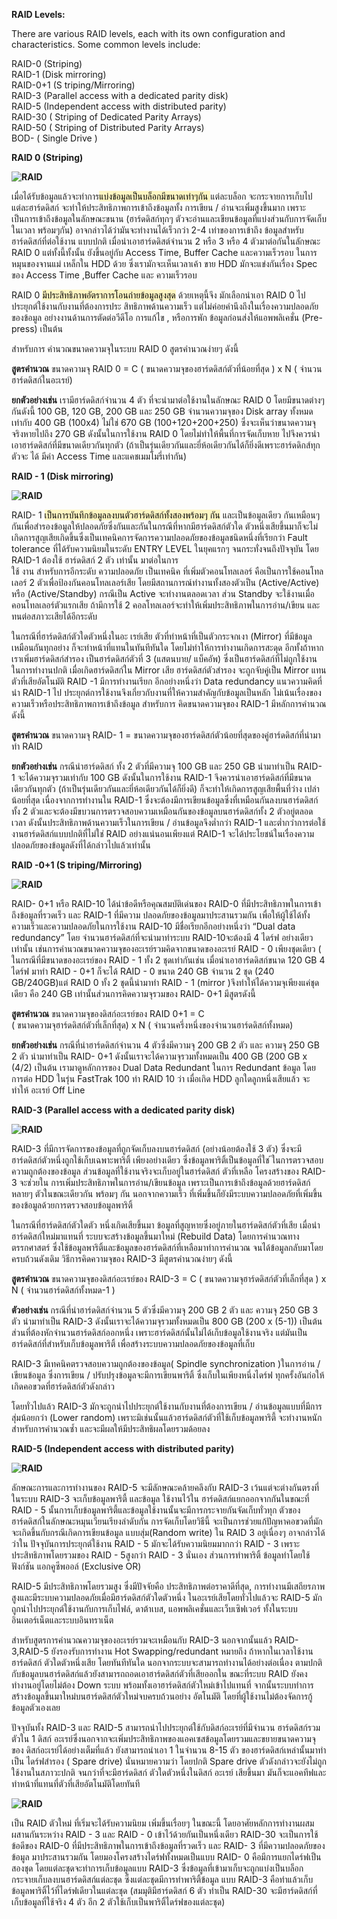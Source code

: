 **RAID Levels:**

There are various RAID levels, each with its own configuration and characteristics. Some common levels include:

RAID-0 (Striping)  
RAID-1 (Disk mirroring)  
RAID-0+1 (S triping/Mirroring)  
RAID-3 (Parallel access with a dedicated parity disk)  
RAID-5 (Independent access with distributed parity)  
RAID-30 ( Striping of Dedicated Parity Arrays)  
RAID-50 ( Striping of Distributed Parity Arrays)  
BOD- ( Single Drive )

**RAID 0 (Striping)**

****![RAID](https://www.quickserv.co.th/images/uploaded/RAID_0.jpg "RAID")****

เมื่อได้รับข้อมูลแล้วจะทำการ<mark style="background: #FFF3A3A6;">แบ่งข้อมูลเป็นบล็อกมีขนาดเท่าๆกัน </mark>แต่ละบล็อก จะกระจายการเก็บไปแต่ละฮาร์ดดิสก์ จะทำให้ประสิทธิภาพการเข้าถึงข้อมูลทั้ง การเขียน / อ่านจะเพิ่มสูงขึ้นมาก เพราะเป็นการเข้าถึงข้อมูลในลักษณะขนาน (ฮาร์ดดิสก์ทุกๆ ตัวจะอ่านและเขียนข้อมูลที่แบ่งส่วนกับการจัดเก็บในเวลา พร้อมๆกัน) อาจกล่าวได้ว่ามันจะทำงานได้เร็วกว่า 2-4 เท่าของการเข้าถึง ข้อมูลสำหรับฮาร์ดดิสก์ที่ต่อใช้งาน แบบปกติ เมื่อนำเอาฮาร์ดดิสต์จำนวน 2 หรือ 3 หรือ 4 ตัวมาต่อกันในลักษณะ RAID 0 แต่ทั้งนี้ทั้งนั้น ยังขึ้นอยู่กับ Access Time, Buffer Cache และความเร็วรอบ ในการ หมุนของจานแม่ เหล็กใน HDD ด้วย ซึ่งเรามักจะเห็นเวลาเค้า ขาย HDD มักจะแข่งกันเรื่อง Spec ของ Access Time ,Buffer Cache และ ความเร็วรอบ  
  
RAID 0 <mark style="background: #FFF3A3A6;">มีประสิทธิภาพอัตราการโอนถ่ายข้อมูลสูงสุด</mark> ด้วยเหตุนี้จึง มักเลือกนำเอา RAID 0 ไปประยุกต์ใช้งานกับงานที่ต้องการประ สิทธิภาพด้านความเร็ว แต่ไม่ค่อยคำนึงถึงในเรื่องความปลอดภัย ของข้อมูล อย่างงานด้านการตัดต่อวีดีโอ การแก้ไข , หรือการพัก ข้อมูลก่อนส่งให้แอพพลิเคชั่น (Pre-press) เป็นต้น  
  
สำหรับการ คำนวณขนาดความจุในระบบ RAID 0 สูตรคำนวณง่ายๆ ดังนี้  
  
**สูตรคำนวณ** ขนาดความจุ RAID 0 = C ( ขนาดความจุของฮาร์ดดิสก์ตัวที่น้อยที่สุด ) x N ( จำนวนฮาร์ดดิสก์ในอะเรย์)  
  
**ยกตัวอย่างเช่น** เรามีฮาร์ดดิสก์จำนวน 4 ตัว ที่จะนำมาต่อใช้งานในลักษณะ RAID 0 โดยมีขนาดต่างๆกันดังนี้ 100 GB, 120 GB, 200 GB และ 250 GB จำนวนความจุของ Disk array ทั้งหมด เท่ากับ 400 GB (100x4) ไม่ใช่ 670 GB (100+120+200+250) ซึ่งจะเห็นว่าขนาดความจุจริงหายไปถึง 270 GB ดังนั้นในการใช้งาน RAID 0 โดยไม่ทำให้พื้นที่การจัดเก็บหาย ไปจึงควรนำเอาฮาร์ดดิสก์ที่มีขนาดเดียวกันทุกตัว (ถ้าเป็นรุ่นเดียวกันและยี่ห้อเดียวกันได้ก็ยิ่งดีเพราะฮาร์ดดิกส์ทุกตัวจะ ได้ มีค่า Access Time และแคชเมมโมรี่เท่ากัน)  
  
**RAID - 1 (Disk mirroring)**

****![RAID](https://www.quickserv.co.th/images/uploaded/RAID_1.jpg "RAID")****

RAID- 1 <mark style="background: #FFF3A3A6;">เป็นการบันทึกข้อมูลลงบนตัวฮาร์ดดิสก์ทั้งสองพร้อมๆ กัน</mark> และเป็นข้อมูลเดียว กันเหมือนๆ กันเพื่อสำรองข้อมูลให้ปลอดภัยซึ่งกันและกันในกรณีที่หากมีฮาร์ดดิสก์ตัวใด ตัวหนึ่งเสียขึ้นมาก็จะไม่เกิดการสูญเสียเกิดขึ้นซึ่งเป็นเทคนิคการจัดการความปลอดภัยของข้อมูลชนิดหนึ่งที่เรียกว่า Fault tolerance ที่ได้รับความนิยมในระดับ ENTRY LEVEL ในยุคแรกๆ จนกระทั่งจนถึงปัจจุบัน โดย RAID-1 ต้องใช้ ฮาร์ดดิสก์ 2 ตัว เท่านั้น มาต่อในการ  
ใช้ งาน สำหรับการอีกระดับ ความปลอดภัย เป็นเทคนิค ที่เพิ่มตัวคอนโทลเลอร์ คือเป็นการใช้คอนโทลเลอร์ 2 ตัวเพื่อป้องกันคอนโทลเลอร์เสีย โดยมีสถานการณ์ทำงานทั้งสองตัวเป็น (Active/Active) หรือ (Active/Standby) กรณีเป็น Active จะทำงานตลอดเวลา ส่วน Standby จะใช้งานเมื่อคอนโทลเลอร์ตัวแรกเสีย ถ้ามีการใช้ 2 คอลโทลเลอร์จะทำให้เพิ่มประสิทธิภาพในการอ่าน/เขียน และทนต่อสภาวะเสียได้อีกระดับ

  
ในกรณีที่ฮาร์ดดิสก์ตัวใดตัวหนึ่งในอะ เรย์เสีย ตัวที่ทำหน้าที่เป็นตัวกระจกเงา (Mirror) ที่มีข้อมูลเหมือนกันทุกอย่าง ก็จะทำหน้าที่แทนในทันทีทันใด โดยไม่ทำให้การทำงานเกิดการสะดุด อีกทั้งถ้าหากเราเพิ่มฮาร์ดดิสก์สำรอง เป็นฮาร์ดดิสก์ตัวที่ 3 (แสตนบาย/ แบ็คอัพ) ซึ่งเป็นฮาร์ดดิสก์ที่ไม่ถูกใช้งาน ในการทำงานปกติ เมื่อเกิดฮาร์ดดิสก์ใน Mirror เสีย ฮาร์ดดิสก์ตัวสำรอง จะถูกจับคู่เป็น Mirror แทนตัวที่เสียอัตโนมัติ RAID -1 มีการทำงานเรียก อีกอย่างหนึ่งว่า Data redundancy แนวความคิดที่นำ RAID-1 ไป ประยุกต์การใช้งานจึงเกี่ยวกับงานที่ให้ความสำคัญกับข้อมูลเป็นหลัก ไม่เน้นเรื่องของความเร็วหรือประสิทธิภาพการเข้าถึงข้อมูล สำหรับการ คิดขนาดความจุของ RAID-1 มีหลักการคำนวณดังนี้  
  
**สูตรคำนวณ** ขนาดความจุ RAID- 1 = ขนาดความจุของฮาร์ดดิสก์ตัวน้อยที่สุดของคู่ฮาร์ดดิสก์ที่นำมาทำ RAID  
  
**ยกตัวอย่างเช่น** กรณีนำฮาร์ดดิสก์ ทั้ง 2 ตัวที่มีความจุ 100 GB และ 250 GB นำมาทำเป็น RAID- 1 จะได้ความจุรวมเท่ากับ 100 GB ดังนั้นในการใช้งาน RAID-1 จึงควรนำเอาฮาร์ดดิสก์ที่มีขนาดเดียวกันทุกตัว (ถ้าเป็นรุ่นเดียวกันและยี่ห้อเดียวกันได้ก็ยิ่งดี) ก็จะทำให้เกิดการสูญเสียพื้นที่ว่าง เปล่าน้อยที่สุด เนื่องจากการทำงานใน RAID-1 ซึ่งจะต้องมีการเขียนข้อมูลซึ่งที่เหมือนกันลงบนฮาร์ดดิสก์ ทั้ง 2 ตัวและจะต้องมีขบวนการตรวจสอบความเหมือนกันของข้อมูลบนฮาร์ดดิสก์ทั้ง 2 ตัวอยู่ตลอดเวลา ดังนั้นประสิทธิภาพด้านความเร็วในการเขียน / อ่านข้อมูลจึงต่ำกว่า RAID-1 และต่ำกว่าการต่อใช้งานฮาร์ดดิสก์แบบปกติที่ไม่ใช่ RAID อย่างแน่นอนเพียงแต่ RAID-1 จะได้ประโยชน์ในเรื่องความปลอดภัยของข้อมูลดังที่ได้กล่าวไปแล้วเท่านั้น  
  
**RAID -0+1 (S triping/Mirroring)**

**![RAID](https://www.quickserv.co.th/images/uploaded/RAID_01.jpg "RAID")**

RAID- 0+1 หรือ RAID-10 ได้นำข้อดีหรือคุณสมบัติเด่นของ RAID-0 ที่มีประสิทธิภาพในการเข้าถึงข้อมูลที่รวดเร็ว และ RAID-1 ที่มีความ ปลอดภัยของข้อมูลมาประสานรวมกัน เพื่อให้ผู้ใช้ได้ทั้งความเร็วและความปลอดภัยในการใช้งาน RAID-10 มีชื่อเรียกอีกอย่างหนึ่งว่า “Dual data redundancy” โดย จำนวนฮาร์ดดิสก์ที่จะนำมาทำระบบ RAID-10จะต้องมี 4 ไดร์ฟ อย่างเดียวเท่านั้น เช่นการคำนวณขนาดความจุของอะเรย์รวมคิดจากขนาดของอะเรย์ RAID - 0 เพียงชุดเดียว ( ในกรณีที่มีขนาดของอะเรย์ของ RAID - 1 ทั้ง 2 ชุดเท่ากันเช่น เมื่อนำเอาฮาร์ดดิสก์ขนาด 120 GB 4 ไดร์ฟ มาทำ RAID - 0+1 ก็จะได้ RAID - 0 ขนาด 240 GB จำนวน 2 ชุด (240 GB/240GB)แต่ RAID 0 ทั้ง 2 ชุดนี้นำมาทำ RAID - 1 (mirror )จึงทำให้ได้ความจุเพียงแค่ชุดเดียว คือ 240 GB เท่านั้นส่วนการคิดความจุรวมของ RAID- 0+1 มีสูตรดังนี้  
  
**สูตรคำนวณ** ขนาดความจุของดิสก์อะเรย์ของ RAID 0+1 = C  
( ขนาดความจุฮาร์ดดิสก์ตัวที่เล็กที่สุด) x N ( จำนวนครึ่งหนึ่งของจำนวนฮาร์ดดิสก์ทั้งหมด)  
  
**ยกตัวอย่างเช่น** กรณีที่นำฮาร์ดดิสก์จำนวน 4 ตัวซึ่งมีความจุ 200 GB 2 ตัว และ ความจุ 250 GB 2 ตัว นำมาทำเป็น RAID- 0+1 ดังนั้นเราจะได้ความจุรวมทั้งหมดเป็น 400 GB (200 GB x (4/2) เป็นต้น เรามาดูหลักการของ Dual Data Redundant ในการ Redundant ข้อมูล โดยการต่อ HDD ในรุ่น FastTrak 100 ทำ RAID 10 ว่า เมื่อเกิด HDD ลูกใดลูกหนึ่งเสียแล้ว จะทำให้ อะเรย์ Off Line  
  
**RAID-3 (Parallel access with a dedicated parity disk)**

**![RAID](https://www.quickserv.co.th/images/uploaded/RAID_3.jpg "RAID")**

RAID-3 ที่มีการจัดการของข้อมูลที่ถูกจัดเก็บลงบนฮาร์ดดิสก์ (อย่างน้อยต้องใช้ 3 ตัว) ซึ่งจะมีฮาร์ดดิสก์ตัวหนึ่งถูกใช้เก็บเฉพาะพาริติ้ เพียงอย่างเดียว ซึ่งข้อมูลพาริติ้เป็นข้อมูลที่ใช ้ในการตรวจสอบความถูกต้องของข้อมูล ส่วนข้อมูลที่ใช้งานจริงจะเก็บอยู่ในฮาร์ดดิสก์ ตัวที่เหลือ โครงสร้างของ RAID-3 จะช่วยใน การเพิ่มประสิทธิภาพในการอ่าน/เขียนข้อมูล เพราะเป็นการเข้าถึงข้อมูลด้วยฮาร์ดดิสก์หลายๆ ตัวในขณะเดียวกัน พร้อมๆ กัน นอกจากความเร็ว ที่เพิ่มขึ้นก็ยังมีระบบความปลอดภัยที่เพิ่มขึ้น ของข้อมูลด้วยการตรวจสอบข้อมูลพาริติ้  
  
ในกรณีที่ฮาร์ดดิสก์ตัวใดตัว หนึ่งเกิดเสียขึ้นมา ข้อมูลที่สูญหายซึ่งอยู่ภายในฮาร์ดดิสก์ตัวที่เสีย เมื่อนำฮาร์ดดิสก์ใหม่มาแทนที่ ระบบจะสร้างข้อมูลขึ้นมาใหม่ (Rebuild Data) โดยการคำนวณทางตรรกศาสตร์ ซึ่งใช้ข้อมูลพาริติ้และข้อมูลของฮาร์ดดิสก์ที่เหลือมาทำการคำนวณ จนได้ข้อมูลกลับมาโดยครบถ้วนดังเดิม วิธีการคิดความจุของ RAID-3 มีสูตรคำนวณง่ายๆ ดังนี้  
  
**สูตรคำนวณ** ขนาดความจุของดิสก์อะเรย์ของ RAID-3 = C ( ขนาดความจุฮาร์ดดิสก์ตัวที่เล็กที่สุด ) x N ( จำนวนฮาร์ดดิสก์ทั้งหมด-1 )  
  
**ตัวอย่างเช่น** กรณีที่นำฮาร์ดดิสก์จำนวน 5 ตัวซึ่งมีความจุ 200 GB 2 ตัว และ ความจุ 250 GB 3 ตัว นำมาทำเป็น RAID-3 ดังนั้นเราจะได้ความจุรวมทั้งหมดเป็น 800 GB (200 x (5-1)) เป็นต้น ส่วนที่ต้องหักจำนวนฮาร์ดดิสก์ออกหนึ่ง เพราะฮาร์ดดิสก์นั้นไม่ได้เก็บข้อมูลใช้งานจริง แต่มันเป็นฮาร์ดดิสก์ที่สำหรับเก็บข้อมูลพาริติ้ เพื่อสร้างระบบความปลอดภัยของข้อมูลที่เก็บ  
  
RAID-3 มีเทคนิคตรวจสอบความถูกต้องของข้อมูล( Spindle synchronization )ในการอ่าน / เขียนข้อมูล ซึ่งการเขียน / ปรับปรุงข้อมูลจะมีการเขียนพาริติ้ ซึ่งเก็บในเพียงหนึ่งไดร์ฟ ทุกครั้งอันก่อให้เกิดคอขวดที่ฮาร์ดดิสก์ตัวดังกล่าว  
  
โดยทั่วไปแล้ว RAID-3 มักจะถูกนำไปประยุกต์ใช้งานกับงานที่ต้องการเขียน / อ่านข้อมูลแบบที่มีการสุ่มน้อยกว่า (Lower random) เพราะมิเช่นนั้นแล้วฮาร์ดดิสก์ตัวที่ใช้เก็บข้อมูลพาริตี้ จะทำงานหนักสำหรับการคำนวณซ้ำ และจะมีผลให้มีประสิทธิผลโดยรวมด้อยลง  
  
**RAID-5 (Independent access with distributed parity)**

**![RAID](https://www.quickserv.co.th/images/uploaded/RAID_5.jpg "RAID")**

ลักษณะการและการทำงานของ RAID-5 จะมีลักษณะคล้ายคลึงกับ RAID-3 เว้นแต่จะต่างกันตรงที่ในระบบ RAID-3 จะเก็บข้อมูลพาริตี้ และข้อมูล ใช้งานไว้ใน ฮาร์ดดิสก์แยกออกจากกันในขณะที่ RAID - 5 นั้นการเก็บข้อมูลพาริตี้และข้อมูลใช้งานนั้นจะมีการกระจายกันจัดเก็บทั่วทุก ตัวของ ฮาร์ดดิสก์ในลักษณะหมุนเวียนเรียงลำดับกัน การจัดเก็บโดยวิธีนี้ จะเป็นการช่วยแก้ปัญหาคอขวดที่มักจะเกิดขึ้นกับกรณีเกิดการเขียนข้อมูล แบบสุ่ม(Random write) ใน RAID 3 อยู่เนื่องๆ อาจกล่าวได้ว่าใน ปัจจุบันการประยุกต์ใช้งาน RAID - 5 มักจะได้รับความนิยมมากกว่า RAID - 3 เพราะประสิทธิภาพโดยรวมของ RAID - 5สูงกว่า RAID - 3 นั่นเอง ส่วนการทำพาริติ้ ข้อมูลทำโดยใช้ฟังก์ชัน แอกคูซีพออล์ (Exclusive OR)  
  
RAID-5 มีประสิทธิภาพโดยรวมสูง ซึ่งมีปัจจัยคือ ประสิทธิภาพต่อราคาดีที่สุด, การทำงานมีเสถียรภาพสูงและมีระบบความปลอดภัยเมื่อมีฮาร์ดดิสก์ตัวใดตัวหนึ่ง ในอะเรย์เสียโดยทั่วไปแล้วจะ RAID-5 มักถูกนำไปประยุกต์ใช้งานกับการเก็บไฟล์, ดาต้าเบส, แอพพลิเคชั่นและเว็บเซิฟเวอร์ ทั้งในระบบอินเตอร์เน็ตและระบบอินทราเน็ต  
  
สำหรับสูตรการคำนวณความจุของอะเรย์รวมจะเหมือนกับ RAID-3 นอกจากนั้นแล้ว RAID-3,RAID-5 ยังรองรับการทำงาน Hot Swapping/redundant หมายถึง ถ้าหากในเวลาใช้งานฮาร์ดดิสก์ ตัวใดตัวหนึ่งเสีย โดยทันทีทันใด นอกจากระบบจะสามารถทำงานได้อย่างต่อเนื่อง ตามปกติกับข้อมูลบนฮาร์ดดิสก์แล้วยังสามารถถอดเอาฮาร์ดดิสก์ตัวที่เสียออกใน ขณะที่ระบบ RAID ยังคงทำงานอยู่โดยไม่ต้อง Down ระบบ พร้อมทั้งเอาฮาร์ดดิสก์ตัวใหม่เข้าไปแทนที่ จากนั้นระบบทำการสร้างข้อมูลขึ้นมาใหม่บนฮาร์ดดิสก์ตัวใหม่จบครบถ้วนอย่าง อัตโนมัติ โดยที่ผู้ใช้งานไม่ต้องจัดการกู้ข้อมูลตัวเองเลย  
  
ปัจจุบันทั้ง RAID-3 และ RAID-5 สามารถนำไปประยุกต์ใช้กับดิสก์อะเรย์ที่มีจำนวน ฮาร์ดดิสก์รวม ตัวใน 1 ดิสก์ อะเรย์ซึ่งนอกจากจะเพิ่มประสิทธิภาพของแอคเซสข้อมูลโดยรวมและขยายขนาดความจุของ ดิสก์อะเรย์ได้อย่างเต็มที่แล้ว ยังสามารถนำเอา 1 ในจำนวน 8-15 ตัว ของฮาร์ดดิสก์เหล่านั้นมาทำเป็น ไดร์ฟสำรอง ( Spare drive) นั่นหมายความว่า โดยปกติ Spare drive ตัวดังกล่าวจะยังไม่ถูกใช้งานในสภาวะปกติ จนกว่าที่จะมีฮาร์ดดิสก์ ตัวใดตัวหนึ่งในดิสก์ อะเรย์ เสียขึ้นมา มันก็จะแอคทีฟและทำหน้าที่แทนที่ตัวที่เสียอัตโนมัติโดยทันที

**![RAID](https://www.quickserv.co.th/images/uploaded/RAID_.jpg "RAID")**

  
เป็น RAID ตัวใหม่ ที่เริ่มจะได้รับความนิยม เพิ่มขึ้นเรื่อยๆ ในขณะนี้ โดยอาศัยหลักการทำงานผสมผสานกันระหว่าง RAID - 3 และ RAID - 0 เข้าไว้ด้วยกันเป็นหนึ่งเดียว RAID-30 จะเป็นการใช้ข้อดีของ RAID-0 ที่มีประสิทธิภาพในการเข้าถึงข้อมูลที่รวดเร็ว และ RAID- 3 ที่มีความปลอดภัยของข้อมูล มาประสานรวมกัน โดยมองโครงสร้างไดร์ฟทั้งหมดเป็นแบบ RAID- 0 คือมีการแยกไดร์ฟเป็นสองชุด โดยแต่ละชุดจะทำการเก็บข้อมูลแบบ RAID-3 ซึ่งข้อมูลที่เข้ามาเก็บจะถูกแบ่งเป็นบล็อก กระจายเก็บลงบนฮาร์ดดิสก์แต่ละชุด ซึ่งแต่ละชุดมีการทำพาริติ้ข้อมูล แบบ RAID-3 คือทำแล้วเก็บข้อมูลพาริติ้ไว้ที่ไดร์ฟเดียวในแต่ละชุด (สมมุติมีฮาร์ดดิสก์ 6 ตัว ทำเป็น RAID-30 จะมีฮาร์ดดิสก์ที่เก็บข้อมูลที่ใช้จริง 4 ตัว อีก 2 ตัวใช้เก็บเป็นพาริติ้ไดร์ฟของแต่ละชุด)
